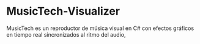 # MusicTech-Visualizer
MusicTech es un reproductor de música visual en C# con efectos gráficos en tiempo real sincronizados al ritmo del audio,

